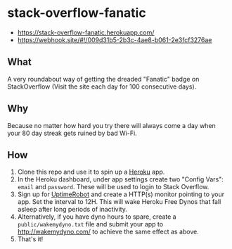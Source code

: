 # stack-overflow-fanatic

- https://stack-overflow-fanatic.herokuapp.com/
- https://webhook.site/#!/009d31b5-2b3c-4ae8-b061-2e3fcf3276ae

## What

A very roundabout way of getting the dreaded "Fanatic" badge on StackOverflow (Visit the site each day for 100 consecutive days). 

## Why

Because no matter how hard you try there will always come a day when your 80 day streak gets ruined by bad Wi-Fi.

## How

1. Clone this repo and use it to spin up a [Heroku](https://www.heroku.com/) app.
1. In the Heroku dashboard, under app settings create two "Config Vars": `email` and `password`. These will be used to login to Stack Overflow.
1. Sign up for [UptimeRobot](https://uptimerobot.com/) and create a HTTP(s) monitor pointing to your app. Set the interval to 12H. This will wake Heroku Free Dynos that fall asleep after long periods of inactivity.
1. Alternatively, if you have dyno hours to spare, create a `public/wakemydyno.txt` file and submit your app to http://wakemydyno.com/ to achieve the same effect as above.
1. That's it!
